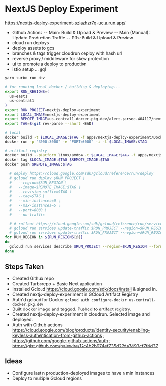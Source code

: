 # NextJS Deploy Experiment

https://nextjs-deploy-experiment-szlazhzr7q-uc.a.run.app/

- Github Actions
  -- Main: Build & Upload & Preview
  -- Main (Manual): Update Production Traffic
  -- PRs: Build & Upload & Preview
- cloud run deploys
- deploy assets to gcs
- branches & tags trigger cloudrun deploy with hash url
- reverse proxy / middleware for skew protection
- ui to promote a deploy to production
- istio setup ... gql

```sh
yarn turbo run dev

# for running local docker / building & deploying...
export RUN_REGIONS=(
  us-east1
  us-central1
)
export RUN_PROJECT=nextjs-deploy-experiment
export LOCAL_IMAGE=nextjs-deploy-experiment
export REMOTE_IMAGE=us-central1-docker.pkg.dev/alert-parsec-404117/nextjs-deploy-experiment/nextjs-deploy-experiment
export TAG=$(git rev-parse --short HEAD)

# local
docker build -t $LOCAL_IMAGE:$TAG -f apps/nextjs-deploy-experiment/Dockerfile .
docker run -p "3000:3000" -e "PORT=3000" -i -t $LOCAL_IMAGE:$TAG

# artifact registry
docker build --platform linux/amd64 -t $LOCAL_IMAGE:$TAG -f apps/nextjs-deploy-experiment/Dockerfile .
docker tag $LOCAL_IMAGE:$TAG $REMOTE_IMAGE:$TAG
docker push $REMOTE_IMAGE:$TAG

  # deploy https://cloud.google.com/sdk/gcloud/reference/run/deploy
  # gcloud run deploy $RUN_PROJECT \
  #   --region=$RUN_REGION \
  #   --image=$REMOTE_IMAGE:$TAG \
  #   --revision-suffix=$TAG \
  #   --tag=$TAG \
  #   --min-instances=0 \
  #   --max-instances=5 \
  #   --port=8080 \
  #   --no-traffic

  # # rollout https://cloud.google.com/sdk/gcloud/reference/run/services/update-traffic
  # gcloud run services update-traffic $RUN_PROJECT --region=$RUN_REGION --to-revisions=$RUN_PROJECT-$TAG=10
  # gcloud run services update-traffic $RUN_PROJECT --region=$RUN_REGION --to-revisions=$RUN_PROJECT-$TAG=100
for RUN_REGION in ${RUN_REGIONS[@]}
do
  gcloud run services describe $RUN_PROJECT --region=$RUN_REGION --format=json
done

```

## Steps Taken

- Created Github repo
- Created Turborepo + Basic Next application
- Installed Gcloud https://cloud.google.com/sdk/docs/install & signed in.
- Created nextjs-deploy-experiment in GCloud Artifact Registry
- Auth'd gcloud for Docker `gcloud auth configure-docker us-central1-docker.pkg.dev`
- Built docker image and tagged. Pushed to artifact registry.
- Created nextjs-deploy-experiment in cloudrun. Selected image and deployed.
- Auth with Github actions https://cloud.google.com/blog/products/identity-security/enabling-keyless-authentication-from-github-actions ; https://github.com/google-github-actions/auth ; https://gist.github.com/palewire/12c4b2b974ef735d22da7493cf7f4d37

## Ideas

- Configure last n production-deployed images to have n min instances
- Deploy to multiple Gcloud regions
